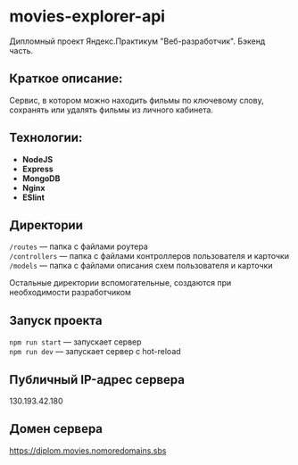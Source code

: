 # movies-explorer-api
Дипломный проект Яндекс.Практикум "Веб-разработчик". Бэкенд часть.

## Краткое описание:
Сервис, в котором можно находить фильмы по ключевому слову, сохранять или удалять фильмы из личного кабинета.

**<h2>Технологии:</h2>**

* **NodeJS**
* **Express**
* **MongoDB**
* **Nginx**
* **ESlint**

## Директории

`/routes` — папка с файлами роутера  
`/controllers` — папка с файлами контроллеров пользователя и карточки   
`/models` — папка с файлами описания схем пользователя и карточки  
  
Остальные директории вспомогательные, создаются при необходимости разработчиком

## Запуск проекта

`npm run start` — запускает сервер   
`npm run dev` — запускает сервер с hot-reload

## Публичный IP-адрес сервера

130.193.42.180

## Домен сервера

https://diplom.movies.nomoredomains.sbs 

